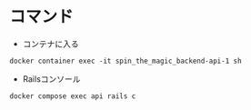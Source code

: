# コマンド

- コンテナに入る
```
docker container exec -it spin_the_magic_backend-api-1 sh
```

- Railsコンソール
```
docker compose exec api rails c
```